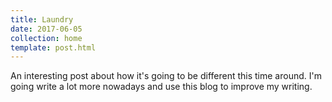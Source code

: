 ```yaml
---
title: Laundry
date: 2017-06-05
collection: home
template: post.html
---
```


An interesting post about how it's going to be different this time around. I'm going write a lot more nowadays and use this blog to improve my writing.